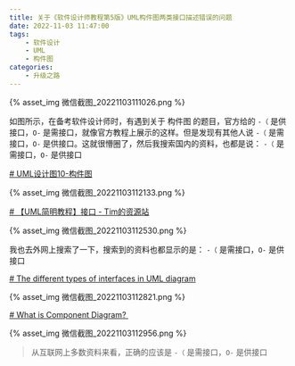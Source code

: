 ```yaml
---
title: 关于《软件设计师教程第5版》UML构件图两类接口描述错误的问题
date: 2022-11-03 11:47:00
tags:
	- 软件设计
	- UML
	- 构件图
categories:
	- 升级之路
---
```




{% asset_img 微信截图_20221103111026.png %}

如图所示，在备考软件设计师时，有遇到关于 构件图 的题目，官方给的 `-（` 是供接口，`O-` 是需接口，就像官方教程上展示的这样。但是发现有其他人说 `-（` 是需接口，`O-` 是供接口。这就很懵圈了，然后我搜索国内的资料，也都是说： `-（` 是需接口，`O-` 是供接口

<!-- more -->

[# UML设计图10-构件图](https://www.cnblogs.com/zhanchenjin/p/16658561.html)

{% asset_img 微信截图_20221103112133.png %}


[# 【UML简明教程】接口 - Tim的资源站](https://www.baidu.com/link?url=GdYQRWlkvBCkHJ-YIEsibtDFzoS-PUpXa_-qZ4noYZMLMZ4zYYrYA01ishPu7yYqOn-22Bo9KlUI1dyPcuaYa_&wd=&eqid=993235b0000028d70000000663633490)


{% asset_img 微信截图_20221103112530.png %}


我也去外网上搜索了一下，搜索到的资料也都显示的是： `-（` 是需接口，`O-` 是供接口


[# The different types of interfaces in UML diagram](https://ducmanhphan.github.io/2020-01-27-The-different-types-of-Interfaces-in-UML-diagrams/)


{% asset_img 微信截图_20221103112821.png %}

[# What is Component Diagram? ](https://www.visual-paradigm.com/guide/uml-unified-modeling-language/what-is-component-diagram/)


{% asset_img 微信截图_20221103112956.png %}


> 从互联网上多数资料来看，正确的应该是 `-（` 是需接口，`O-` 是供接口 